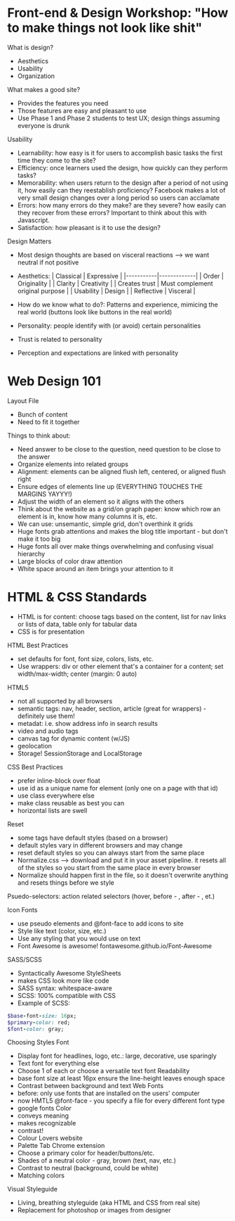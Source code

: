 # Front-end & Design Workshop: "How to make things not look like shit"

What is design?
* Aesthetics
* Usability
* Organization

What makes a good site?
* Provides the features you need
* Those features are easy and pleasant to use
* Use Phase 1 and Phase 2 students to test UX; design things assuming everyone is drunk

Usability
* Learnability: how easy is it for users to accomplish basic tasks the first time they come to the site?
* Efficiency: once learners used the design, how quickly can they perform tasks?
* Memorability: when users return to the design after a period of not using it, how easily can they reestablish proficiency? Facebook makes a lot of very small design changes over a long period so users can acclamate 
* Errors: how many errors do they make? are they severe? how easily can they recover from these errors? Important to think about this with Javascript.
* Satisfaction: how pleasant is it to use the design?


Design Matters
* Most design thoughts are based on visceral reactions --> we want neutral if not positive
* Aesthetics:
| Classical | Expressive |
|-----------|-------------|
| Order | Originality |
| Clarity | Creativity |
| Creates trust | Must complement original purpose |
| Usability | Design |
| Reflective | Visceral |

* How do we know what to do?: Patterns and experience, mimicing the real world (buttons look like buttons in the real world)
* Personality: people identify with (or avoid) certain personalities
* Trust is related to personality
* Perception and expectations are linked with personality

# Web Design 101

Layout File
* Bunch of content
* Need to fit it together

Things to think about:
* Need answer to be close to the question, need question to be close to the answer
* Organize elements into related groups
* Alignment: elements can be aligned flush left, centered, or aligned flush right
* Ensure edges of elements line up (EVERYTHING TOUCHES THE MARGINS YAYYY!)
* Adjust the width of an element so it aligns with the others
* Think about the website as a grid/on graph paper: know which row an element is in, know how many columns it is, etc.
* We can use: unsemantic, simple grid, don't overthink it grids
* Huge fonts grab attentions and makes the blog title important - but don't make it too big
* Huge fonts all over make things overwhelming and confusing visual hierarchy
* Large blocks of color draw attention
* White space around an item brings your attention to it

# HTML & CSS Standards
* HTML is for content: choose tags based on the content, list for nav links or lists of data, table only for tabular data
* CSS is for presentation 

HTML Best Practices
* set defaults for font, font size, colors, lists, etc.
* Use wrappers: div or other element that's a container for a content; set width/max-width; center (margin: 0 auto)

HTML5
* not all supported by all browsers
* semantic tags: nav, header, section, article (great for wrappers) - definitely use them!
* metadat: i.e. show address info in search results
* video and audio tags
* canvas tag for dynamic content (w/JS)
* geolocation
* Storage! SessionStorage and LocalStorage

CSS Best Practices
* prefer inline-block over float
* use id as a unique name for element (only one on a page with that id)
* use class everywhere else
* make class reusable as best you can
* horizontal lists are swell

Reset 
* some tags have default styles (based on a browser)
* default styles vary in different browsers and may change
* reset default styles so you can always start from the same place
* Normalize.css --> download and put it in your asset pipeline. it resets all of the styles so you start from the same place in every browser
* Normalize should happen first in the file, so it doesn't overwrite anything and resets things before we style

Psuedo-selectors: action related selectors (hover, before - , after - , et.)

Icon Fonts
* use pseudo elements and @font-face to add icons to site
* Style like text (color, size, etc.)
* Use any styling that you would use on text
* Font Awesome is awesome! fontawesome.github.io/Font-Awesome

SASS/SCSS
* Syntactically Awesome StyleSheets
* makes CSS look more like code
* SASS syntax: whitespace-aware
* SCSS: 100% compatible with CSS
* Example of SCSS:
```ruby
$base-font-size: 16px;
$primary-color: red;
$font-color: gray;
```

Choosing Styles
Font
* Display font for headlines, logo, etc.: large, decorative, use sparingly
* Text font for everything else
* Choose 1 of each or choose a versatile text font
Readability
* base font size at least 16px
ensure the line-height leaves enough space
* Contrast between background and text 
Web Fonts
* before: only use fonts that are installed on the users' computer
* now HMTL5 @font-face - you specify a file for every different font type
* google fonts
Color
* conveys meaning
* makes recognizable
* contrast!
* Colour Lovers website
* Palette Tab Chrome extension
* Choose a primary color for header/buttons/etc.
* Shades of a neutral color - gray, brown (text, nav, etc.)
* Contrast to neutral (background, could be white)
* Matching colors

Visual Styleguide
* Living, breathing styleguide (aka HTML and CSS from real site)
* Replacement for photoshop or images from designer